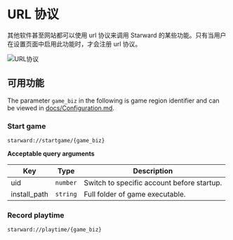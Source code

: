 

# URL 协议

其他软件甚至网站都可以使用 url 协议来调用 Starward 的某些功能。只有当用户在设置页面中启用此功能时，才会注册 url 协议。

![URL协议](https://github.com/Scighost/Starward/assets/113306265/8928f65f-c1a1-45af-9c50-7f09d712a67e)


## 可用功能

The parameter `game_biz`  in the following is game region identifier and can be viewed in [docs/Configuration.md](./Configuration.md#game-regions).

### Start game

```
starward://startgame/{game_biz}
```

**Acceptable query arguments**

|Key|Type|Description|
|---|---|---|
|uid| `number` | Switch to specific account before startup. |
|install_path| `string` | Full folder of game executable. |


### Record playtime

```
starward://playtime/{game_biz}
```

